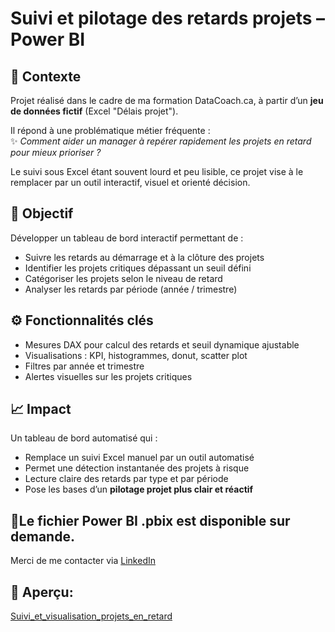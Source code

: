 # Suivi et pilotage des retards projets  – Power BI

## 🧩 Contexte

Projet réalisé dans le cadre de ma formation DataCoach.ca, à partir d’un **jeu de données fictif** (Excel "Délais projet").

Il répond à une problématique métier fréquente :  
✨ *Comment aider un manager à repérer rapidement les projets en retard pour mieux prioriser ?*  

Le suivi sous Excel étant souvent lourd et peu lisible, ce projet vise à le remplacer par un outil interactif, visuel et orienté décision.

## 🎯 Objectif

Développer un tableau de bord interactif permettant de :
- Suivre les retards au démarrage et à la clôture des projets
- Identifier les projets critiques dépassant un seuil défini
- Catégoriser les projets selon le niveau de retard
- Analyser les retards par période (année / trimestre)

## ⚙️ Fonctionnalités clés

- Mesures DAX pour calcul des retards et seuil dynamique ajustable  
- Visualisations : KPI, histogrammes, donut, scatter plot  
- Filtres par année et trimestre  
- Alertes visuelles sur les projets critiques

## 📈 Impact

Un tableau de bord automatisé qui :
- Remplace un suivi Excel manuel par un outil automatisé
- Permet une détection instantanée des projets à risque
- Lecture claire des retards par type et par période
- Pose les bases d’un **pilotage projet plus clair et réactif**

## 📎Le fichier Power BI .pbix  est **disponible sur demande**.  
Merci de me contacter via [LinkedIn](https://www.linkedin.com/in/viktoryia-meurville-b94565308/)

## 📸 Aperçu:
[Suivi_et_visualisation_projets_en_retard](https://github.com/ViktoryiaKM/Suivi_et_pilotage_des_retards_projets_PowerBI/blob/main/Suivi_et_visualisation_projets_en_retard.gif)

